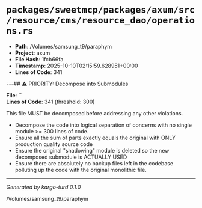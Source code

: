 # `packages/sweetmcp/packages/axum/src/resource/cms/resource_dao/operations.rs`

- **Path**: /Volumes/samsung_t9/paraphym
- **Project**: axum
- **File Hash**: 1fcb66fa  
- **Timestamp**: 2025-10-10T02:15:59.628951+00:00  
- **Lines of Code**: 341

---## ⚠️ PRIORITY: Decompose into Submodules

**File**: ``  
**Lines of Code**: 341 (threshold: 300)

This file MUST be decomposed before addressing any other violations.

- Decompose the code into logical separation of concerns with no single module >= 300 lines of code. 
- Ensure all the sum of parts exactly equals the original with ONLY production quality source code
- Ensure the original "shadowing" module is deleted so the new decomposed submodule is ACTUALLY USED
- Ensure there are absolutely no backup files left in the codebase polluting up the code with the original monolithic file.

------

*Generated by kargo-turd 0.1.0*

/Volumes/samsung_t9/paraphym